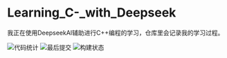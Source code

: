 # Learning_C-_with_Deepseek
我正在使用DeepseekAI辅助进行C++编程的学习，仓库里会记录我的学习过程。


![代码统计](https://img.shields.io/github/languages/code-size/Sythage/Learning_C-_with_Deepseek)
![最后提交](https://img.shields.io/github/last-commit/Sythage/Learning_C-_with_Deepseek)
![构建状态](https://github.com/Sythage/Learning_C-_with_Deepseek/actions/workflows/build.yml/badge.svg)